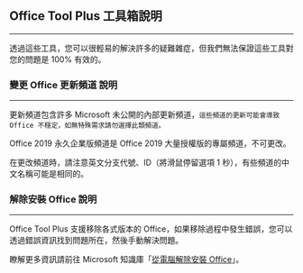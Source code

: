 ## Office Tool Plus 工具箱說明

---

透過這些工具，您可以很輕易的解決許多的疑難雜症，但我們無法保證這些工具對您的問題是 100% 有效的。

### 變更 Office 更新頻道 說明

---

更新頻道包含許多 Microsoft 未公開的內部更新頻道，`這些頻道的更新可能會導致 Office 不穩定，如無特殊需求請勿選擇此類頻道。`

Office 2019 永久企業版頻道是 Office 2019 大量授權版的專屬頻道，不可更改。

在更改頻道時，請注意英文分支代號、ID（將滑鼠停留選項 1 秒），有些頻道的中文名稱可能是相同的。

### 解除安裝 Office 說明

---

Office Tool Plus 支援移除各式版本的 Office，如果移除過程中發生錯誤，您可以透過錯誤資訊找到問題所在，然後手動解決問題。

瞭解更多資訊請前往 Microsoft 知識庫「[從電腦解除安裝 Office](https://support.microsoft.com/zh-tw/office/%E5%BE%9E%E9%9B%BB%E8%85%A6%E8%A7%A3%E9%99%A4%E5%AE%89%E8%A3%9D-office-9dd49b83-264a-477a-8fcc-2fdf5dbf61d8)」。
